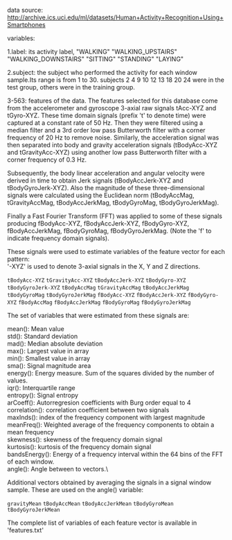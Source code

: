 data source: http://archive.ics.uci.edu/ml/datasets/Human+Activity+Recognition+Using+Smartphones

variables:

1.label: its activity label, "WALKING" "WALKING_UPSTAIRS"  "WALKING_DOWNSTAIRS" "SITTING"  "STANDING"    "LAYING" 

2.subject: the subject who performed the activity for each window sample.Its range is from 1 to 30. subjects 2  4  9 10 12 13 18 20 24 were in the test group, others were in the training group.

3-563: features of the data. The features selected for this database come from the accelerometer and gyroscope 3-axial raw signals tAcc-XYZ and tGyro-XYZ. These time domain signals (prefix 't' to denote time) were captured at a constant rate of 50 Hz. Then they were filtered using a median filter and a 3rd order low pass Butterworth filter with a corner frequency of 20 Hz to remove noise. Similarly, the acceleration signal was then separated into body and gravity acceleration signals (tBodyAcc-XYZ and tGravityAcc-XYZ) using another low pass Butterworth filter with a corner frequency of 0.3 Hz. 

Subsequently, the body linear acceleration and angular velocity were derived in time to obtain Jerk signals (tBodyAccJerk-XYZ and tBodyGyroJerk-XYZ). Also the magnitude of these three-dimensional signals were calculated using the Euclidean norm (tBodyAccMag, tGravityAccMag, tBodyAccJerkMag, tBodyGyroMag, tBodyGyroJerkMag). 

Finally a Fast Fourier Transform (FFT) was applied to some of these signals producing fBodyAcc-XYZ, fBodyAccJerk-XYZ, fBodyGyro-XYZ, fBodyAccJerkMag, fBodyGyroMag, fBodyGyroJerkMag. (Note the 'f' to indicate frequency domain signals). 

These signals were used to estimate variables of the feature vector for each pattern:  
'-XYZ' is used to denote 3-axial signals in the X, Y and Z directions.

`tBodyAcc-XYZ`
`tGravityAcc-XYZ`
`tBodyAccJerk-XYZ`
`tBodyGyro-XYZ`
`tBodyGyroJerk-XYZ`
`tBodyAccMag`
`tGravityAccMag`
`tBodyAccJerkMag`
`tBodyGyroMag`
`tBodyGyroJerkMag`
`fBodyAcc-XYZ`
`fBodyAccJerk-XYZ`
`fBodyGyro-XYZ`
`fBodyAccMag`
`fBodyAccJerkMag`
`fBodyGyroMag`
`fBodyGyroJerkMag`

The set of variables that were estimated from these signals are: 

mean(): Mean value\
std(): Standard deviation\
mad(): Median absolute deviation \
max(): Largest value in array\
min(): Smallest value in array\
sma(): Signal magnitude area\
energy(): Energy measure. Sum of the squares divided by the number of values. \
iqr(): Interquartile range \
entropy(): Signal entropy\
arCoeff(): Autorregresion coefficients with Burg order equal to 4\
correlation(): correlation coefficient between two signals\
maxInds(): index of the frequency component with largest magnitude\
meanFreq(): Weighted average of the frequency components to obtain a mean frequency\
skewness(): skewness of the frequency domain signal \
kurtosis(): kurtosis of the frequency domain signal \
bandsEnergy(): Energy of a frequency interval within the 64 bins of the FFT of each window.\
angle(): Angle between to vectors.\

Additional vectors obtained by averaging the signals in a signal window sample. These are used on the angle() variable:

`gravityMean`
`tBodyAccMean`
`tBodyAccJerkMean`
`tBodyGyroMean`
`tBodyGyroJerkMean`

The complete list of variables of each feature vector is available in 'features.txt'
